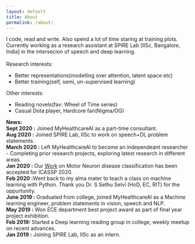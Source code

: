 ```yaml
---
layout: default
title: About
permalink: /about/
---
```

I code, read and write. Also spend a lot of time staring at training plots.
<br>
Currently working as a research assistant at SPIRE Lab [IISc, Bangalore, India] in the intersecion of speech and deep learning.
<br>
<br>
Research interests:
<ul>
<li>Better representations(modelling over attention, latent space etc)</li>
<li>Better training(self, semi, un-supervised learning)</li>
</ul>

Other interests:
<ul>
<li>Reading novels(fav: Wheel of Time series)</li>
<li>Casual Dota player, Hardcore fan(Nigma/OG)</li>
</ul>

<b>News:</b><br>
<b>Sept 2020 :</b> Joined MyHealthcareAI as a part-time consultant.<br>
<b>Aug 2020 :</b> Joined SPIRE Lab, IISc to work on speech+DL problem statements.<br>
<b>March 2020 :</b> Left MyHealthcareAI to become an independeant researcher - Completing prior research projects, exploring latest research in different areas.<br>
<b>Jan 2020 :</b> Our <a href='https://ieeexplore.ieee.org/document/9053682'>Work</a> on Motor Neuron disease classification has been accepted for ICASSP 2020.<br>
<b>Feb 2020 :</b>Went back to my alma mater to teach a class on machine learning with Python. Thank you Dr. S Sethu Selvi (HoD, EC, RIT) for the oppurtunity.<br>
<b>June 2019 :</b> Graduated from college, joined MyHealthcareAI as a Machine learning engineer, problem statements in vision, speech and NLP.<br>
<b>May 2019 :</b> Won ECE department best project award as part of final year project exhibition.<br>
<b>Feb 2019: </b> Started a Deep learning reading group in college, weekly meetup on recent advances.<br>
<b>Jan 2019 :</b> Joining SPIRE Lab, IISc as an intern.                                      
